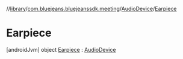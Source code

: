 //[library](../../../../index.md)/[com.bluejeans.bluejeanssdk.meeting](../../index.md)/[AudioDevice](../index.md)/[Earpiece](index.md)



# Earpiece  
 [androidJvm] object [Earpiece](index.md) : [AudioDevice](../index.md)   

